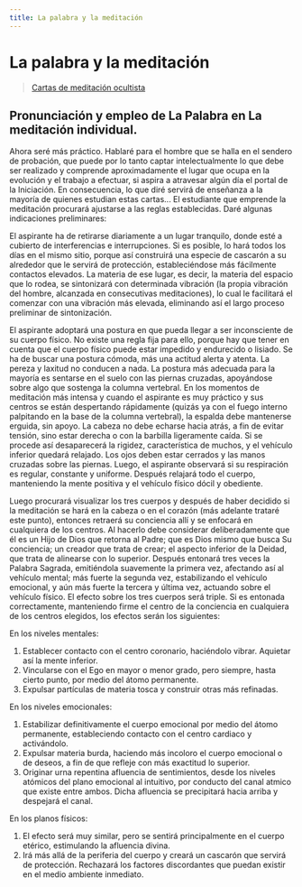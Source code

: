 ```yaml
---
title: La palabra y la meditación
---
```


# La palabra y la meditación 

> [Cartas de meditación ocultista](/cartas-meditacion-ocultista/carta4#61-pronunciación-y-empleo-de-la-palabra-en-la-meditación-individual)

## Pronunciación y empleo de La Palabra en La meditación individual.

Ahora seré más práctico. Hablaré para el hombre que se halla en el sendero de probación, que puede por lo tanto captar intelectualmente lo que debe ser realizado y comprende aproximadamente el lugar que ocupa en la evolución y el trabajo a efectuar, si aspira a atravesar algún día el portal de la Iniciación. En consecuencia, lo que diré servirá de enseñanza a la mayoría de quienes estudian estas cartas... El estudiante que emprende la meditación procurará ajustarse a las reglas establecidas. Daré algunas indicaciones preliminares:

El aspirante ha de retirarse diariamente a un lugar tranquilo, donde esté a cubierto de interferencias e interrupciones. Si es posible, lo hará todos los días en el mismo sitio, porque así construirá una especie de cascarón a su alrededor que le servirá de protección, estableciéndose más fácilmente contactos elevados. La materia de ese lugar, es decir, la materia del espacio que lo rodea, se sintonizará con determinada vibración (la propia vibración del hombre, alcanzada en consecutivas meditaciones), lo cual le facilitará el comenzar con una vibración más elevada, eliminando así el largo proceso preliminar de sintonización.

El aspirante adoptará una postura en que pueda llegar a ser inconsciente de su cuerpo físico. No existe una regla fija para ello, porque hay que tener en cuenta que el cuerpo físico puede estar impedido y endurecido o lisiado. Se ha de buscar una postura cómoda, más una actitud alerta y atenta. La pereza y laxitud no conducen a nada. La postura más adecuada para la mayoría es sentarse en el suelo con las piernas cruzadas, apoyándose sobre algo que sostenga la columna vertebral. En los momentos de meditación más intensa y cuando el aspirante es muy práctico y sus centros se están despertando rápidamente (quizás ya con el fuego interno palpitando en la base de la columna vertebral), la espalda debe mantenerse erguida, sin apoyo. La cabeza no debe echarse hacia atrás, a fin de evitar tensión, sino estar derecha o con la barbilla ligeramente caída. Si se procede así desaparecerá la rigidez, característica de muchos, y el vehículo inferior quedará relajado. Los ojos deben estar cerrados y las manos cruzadas sobre las piernas. Luego, el aspirante observará si su respiración es regular, constante y uniforme. Después relajará todo el cuerpo, manteniendo la mente positiva y el vehículo físico dócil y obediente.

Luego procurará visualizar los tres cuerpos y después de haber decidido si la meditación se hará en la cabeza o en el corazón (más adelante trataré este punto), entonces retraerá su conciencia allí y se enfocará en cualquiera de los centros. Al hacerlo debe considerar deliberadamente que él es un Hijo de Dios que retorna al Padre; que es Dios mismo que busca Su conciencia; un creador que trata de crear; el aspecto inferior de la Deidad, que trata de alinearse con lo superior. Después entonará tres veces la Palabra Sagrada, emitiéndola suavemente la primera vez, afectando así al vehículo mental; más fuerte la segunda vez, estabilizando el vehículo emocional, y aún más fuerte la tercera y última vez, actuando sobre el vehículo físico. El efecto sobre los tres cuerpos será triple. Si es entonada correctamente, manteniendo firme el centro de la conciencia en cualquiera de los centros elegidos, los efectos serán los siguientes:

En los niveles mentales:

1. Establecer contacto con el centro coronario, haciéndolo vibrar. Aquietar así la mente inferior.
2. Vincularse con el Ego en mayor o menor grado, pero siempre, hasta cierto punto, por medio del átomo permanente.
3. Expulsar partículas de materia tosca y construir otras más refinadas.

En los niveles emocionales:

1. Estabilizar definitivamente el cuerpo emocional por medio del átomo permanente, estableciendo contacto con el centro cardiaco y activándolo.
2. Expulsar materia burda, haciendo más incoloro el cuerpo emocional o de deseos, a fin de que refleje con más exactitud lo superior.
3. Originar urna repentina afluencia de sentimientos, desde los niveles atómicos del plano emocional al intuitivo, por conducto del canal atmico que existe entre ambos. Dicha afluencia se precipitará hacia arriba y despejará el canal.

En los planos físicos:

1. El efecto será muy similar, pero se sentirá principalmente en el cuerpo etérico, estimulando la afluencia divina.
2. Irá más allá de la periferia del cuerpo y creará un cascarón que servirá de protección. Rechazará los factores discordantes que puedan existir en el medio ambiente inmediato.
